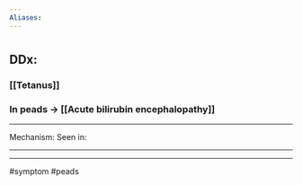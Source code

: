 ```yaml
---
Aliases:
---
```

# 
## DDx:
### [[Tetanus]]
### In peads -> [[Acute bilirubin encephalopathy]]

---
Mechanism:
Seen in: 

---


---
#symptom #peads 